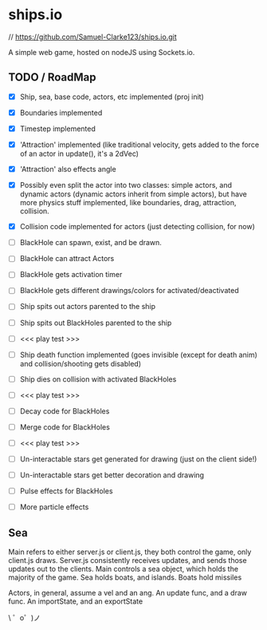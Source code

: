 
# ships.io

// https://github.com/Samuel-Clarke123/ships.io.git

A simple web game, hosted on nodeJS using Sockets.io.


## TODO / RoadMap

- [x] Ship, sea, base code, actors, etc implemented (proj init)
- [x] Boundaries implemented
- [x] Timestep implemented
- [x] 'Attraction' implemented (like traditional velocity, gets added to the force of an actor in update(), it's a 2dVec)
- [x] 'Attraction' also effects angle
- [x] Possibly even split the actor into two classes: simple actors, and dynamic actors (dynamic actors inherit from simple actors), but have more physics stuff implemented, like boundaries, drag, attraction, collision.
- [x] Collision code implemented for actors (just detecting collision, for now)
- [ ] BlackHole can spawn, exist, and be drawn.
- [ ] BlackHole can attract Actors
- [ ] BlackHole gets activation timer
- [ ] BlackHole gets different drawings/colors for activated/deactivated
- [ ] Ship spits out actors parented to the ship
- [ ] Ship spits out BlackHoles parented to the ship
- [ ] <<< play test >>>
- [ ] Ship death function implemented (goes invisible (except for death anim) and collision/shooting gets disabled)
- [ ] Ship dies on collision with activated BlackHoles
- [ ] <<< play test >>>
- [ ] Decay code for BlackHoles
- [ ] Merge code for BlackHoles
- [ ] <<< play test >>>
- [ ] Un-interactable stars get generated for drawing (just on the client side!)
- [ ] Un-interactable stars get better decoration and drawing
- [ ] Pulse effects for BlackHoles
- [ ] More particle effects


## Sea

Main refers to either server.js or client.js, they both control the game, only client.js draws.
Server.js consistently receives updates, and sends those updates out to the clients.
Main controls a sea object, which holds the majority of the game.
Sea holds boats, and islands.
Boats hold missiles

Actors, in general, assume a vel and an ang. An update func, and a draw func. An importState, and an exportState

\ ゜o゜)ノ